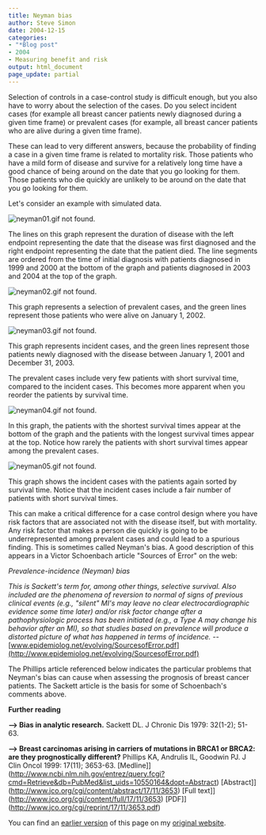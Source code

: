 ```yaml
---
title: Neyman bias
author: Steve Simon
date: 2004-12-15
categories:
- "*Blog post"
- 2004
- Measuring benefit and risk
output: html_document
page_update: partial
---
```

Selection of controls in a case-control study is difficult enough, but
you also have to worry about the selection of the cases. Do you select
incident cases (for example all breast cancer patients newly diagnosed
during a given time frame) or prevalent cases (for example, all breast
cancer patients who are alive during a given time frame).

These can lead to very different answers, because the probability of
finding a case in a given time frame is related to mortality risk. Those
patients who have a mild form of disease and survive for a relatively
long time have a good chance of being around on the date that you go
looking for them. Those patients who die quickly are unlikely to be
around on the date that you go looking for them.

Let's consider an example with simulated data.

![neyman01.gif not found.](http://www.pmean.com/new-images/04/NeymanBias01.png)

The lines on this graph represent the duration of disease with the left
endpoint representing the date that the disease was first diagnosed and
the right endpoint representing the date that   the patient died. The
line segments are ordered from the time of initial diagnosis with
patients diagnosed in 1999 and 2000 at the bottom of the graph and
patients diagnosed in 2003 and 2004 at the top of the graph.

![neyman02.gif not found.](http://www.pmean.com/new-images/04/NeymanBias02.png)

This graph represents a selection of prevalent cases, and the green
lines represent those patients who were alive on January 1, 2002.

![neyman03.gif not found.](http://www.pmean.com/new-images/04/NeymanBias03.png)

This graph represents incident cases, and the green lines represent
those patients newly diagnosed with the disease between January 1, 2001
and December 31, 2003.

The prevalent cases include very few patients with short survival time,
compared to the incident cases. This becomes more apparent when you
reorder the patients by survival time.

![neyman04.gif not found.](http://www.pmean.com/new-images/04/NeymanBias04.png)

In this graph, the patients with the shortest survival times appear at
the bottom of the graph and the patients with the longest survival times
appear at the top. Notice how rarely the patients with short survival
times appear among the prevalent cases.

![neyman05.gif not found.](http://www.pmean.com/new-images/04/NeymanBias05.png)

This graph shows the incident cases with the patients again sorted by
survival time. Notice that the incident cases include a fair number of
patients with short survival times.

This can make a critical difference for a case control design where you
have risk factors that are associated not with the disease itself, but
with mortality. Any risk factor that makes a person die quickly is going
to be underrepresented among prevalent cases and could lead to a
spurious finding. This is sometimes called Neyman's bias. A good
description of this appears in a Victor Schoenbach article "Sources of
Error" on the web:

*Prevalence-incidence (Neyman) bias*

*This is Sackett's term for, among other things, selective survival.
Also included are the phenomena of reversion to normal of signs of
previous clinical events (e.g., "silent" MI's may leave no clear
electrocardiographic evidence some time later) and/or risk factor
change after a pathophysiologic process has been initiated (e.g., a
Type A may change his behavior after an MI), so that studies based on
prevalence will produce a distorted picture of what has happened in
terms of incidence.* --
[www.epidemiolog.net/evolving/SourcesofError.pdf](http://www.epidemiolog.net/evolving/SourcesofError.pdf)

The Phillips article referenced below indicates the particular problems
that Neyman's bias can cause when assessing the prognosis of breast
cancer patients. The Sackett article is the basis for some of
Schoenbach's comments above.

**Further reading**

**--> Bias in analytic research.** Sackett DL. J Chronic Dis 1979:
32(1-2); 51-63.

**--> Breast carcinomas arising in carriers of mutations in BRCA1 or
BRCA2: are they prognostically different?** Phillips KA, Andrulis IL,
Goodwin PJ. J Clin Oncol 1999: 17(11); 3653-63.
[Medline]](http://www.ncbi.nlm.nih.gov/entrez/query.fcgi?cmd=Retrieve&db=PubMed&list_uids=10550164&dopt=Abstract)
[Abstract]](http://www.jco.org/cgi/content/abstract/17/11/3653)
[Full text]](http://www.jco.org/cgi/content/full/17/11/3653)
[PDF]](http://www.jco.org/cgi/reprint/17/11/3653.pdf)

You can find an [earlier version](http://www.pmean.com/04/NeymanBias.html) of this page on my [original website](http://www.pmean.com/original_site.html).
